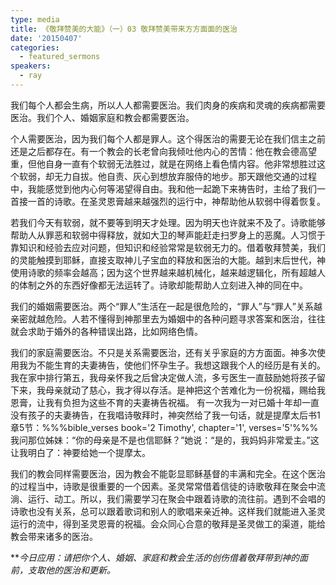 ```yaml
---
type: media
title: 《敬拜赞美的大能》（一）03 敬拜赞美带来方方面面的医治
date: '20150407'
categories:
  - featured_sermons
speakers:
  - ray
---
```

我们每个人都会生病，所以人人都需要医治。我们肉身的疾病和灵魂的疾病都需要医治。我们个人、婚姻家庭和教会都需要医治。

个人需要医治，因为我们每个人都是罪人。这个得医治的需要无论在我们信主之前还是之后都存在。有一个教会的长老曾向我倾吐他内心的苦情：他在教会德高望重，但他自身一直有个软弱无法胜过，就是在网络上看色情内容。他非常想胜过这个软弱，却无力自拔。他自责、灰心到想放弃服侍的地步。那天跟他交通的过程中，我能感觉到他内心何等渴望得自由。我和他一起跪下来祷告时，主给了我们一首接一首的诗歌。在圣灵恩膏越来越强烈的运行中，神帮助他从软弱中得着恢复。

若我们今天有软弱，就不要等到明天才处理。因为明天也许就来不及了。诗歌能够帮助人从罪恶和软弱中得释放，就如大卫的琴声能赶走扫罗身上的恶魔。人习惯于靠知识和经验去应对问题，但知识和经验常常是软弱无力的。借着敬拜赞美，我们的灵能触摸到耶稣，直接支取神儿子宝血的释放和医治的大能。越到末后世代，神使用诗歌的频率会越高；因为这个世界越来越机械化，越来越逻辑化，所有超越人的体制之外的东西好像都无法运转了。诗歌却能帮助人立刻进入神的同在中。

我们的婚姻需要医治。两个“罪人”生活在一起是很危险的，“罪人”与“罪人”关系越亲密就越危险。人若不懂得到神那里去为婚姻中的各种问题寻求答案和医治，往往就会求助于婚外的各种错误出路，比如网络色情。

我们的家庭需要医治。不只是关系需要医治，还有关乎家庭的方方面面。神多次使用我为不能生育的夫妻祷告，使他们怀孕生子。我想这跟我个人的经历是有关的。我在家中排行第五，我母亲怀我之后曾决定做人流，多亏医生一直鼓励她将孩子留下来，我母亲就动了慈心，我才得以存活。是神把这个苦难化为一份祝福，赐给我恩膏，让我有负担为这些不育的夫妻祷告祝福。 有一次我为一对已婚十年却一直没有孩子的夫妻祷告，在我唱诗敬拜时，神突然给了我一句话，就是提摩太后书1章5节：%%%bible_verses book='2 Timothy', chapter='1', verses='5'%%%我问那位姊妹：“你的母亲是不是也信耶稣？”她说：“是的，我妈妈非常爱主。”这让我明白了：神要给她一个提摩太。

我们的教会同样需要医治，因为教会不能彰显耶稣基督的丰满和完全。在这个医治的过程当中，诗歌是很重要的一个因素。圣灵常常借着信徒的诗歌敬拜在聚会中流淌、运行、动工。所以，我们需要学习在聚会中跟着诗歌的流往前。遇到不会唱的诗歌也没有关系，总可以跟着歌词和别人的歌唱来亲近神。这样我们就能进入圣灵运行的流中，得到圣灵恩膏的祝福。会众同心合意的敬拜是圣灵做工的渠道，能给教会带来诸多的医治。

***今日应用：*请把你个人、婚姻、家庭和教会生活的创伤借着敬拜带到神的面前，支取他的医治和更新。**
